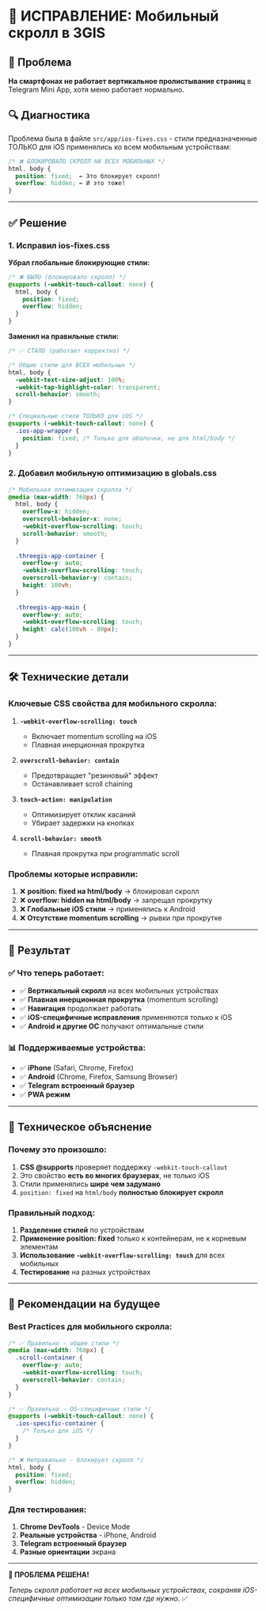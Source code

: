 # 📱 ИСПРАВЛЕНИЕ: Мобильный скролл в 3GIS

## 🎯 Проблема
**На смартфонах не работает вертикальное пролистывание страниц** в Telegram Mini App, хотя меню работает нормально.

## 🔍 Диагностика
Проблема была в файле `src/app/ios-fixes.css` - стили предназначенные ТОЛЬКО для iOS применялись ко всем мобильным устройствам:

```css
/* ❌ БЛОКИРОВАЛО СКРОЛЛ НА ВСЕХ МОБИЛЬНЫХ */
html, body {
  position: fixed;  ← Это блокирует скролл!
  overflow: hidden; ← И это тоже!
}
```

---

## ✅ Решение

### **1. Исправил ios-fixes.css**

**Убрал глобальные блокирующие стили:**
```css
/* ❌ БЫЛО (блокировало скролл) */
@supports (-webkit-touch-callout: none) {
  html, body {
    position: fixed;
    overflow: hidden;
  }
}
```

**Заменил на правильные стили:**
```css
/* ✅ СТАЛО (работает корректно) */

/* Общие стили для ВСЕХ мобильных */
html, body {
  -webkit-text-size-adjust: 100%;
  -webkit-tap-highlight-color: transparent;
  scroll-behavior: smooth;
}

/* Специальные стили ТОЛЬКО для iOS */
@supports (-webkit-touch-callout: none) {
  .ios-app-wrapper {
    position: fixed; /* Только для оболочки, не для html/body */
  }
}
```

### **2. Добавил мобильную оптимизацию в globals.css**

```css
/* Мобильная оптимизация скролла */
@media (max-width: 768px) {
  html, body {
    overflow-x: hidden;
    overscroll-behavior-x: none;
    -webkit-overflow-scrolling: touch;
    scroll-behavior: smooth;
  }
  
  .threegis-app-container {
    overflow-y: auto;
    -webkit-overflow-scrolling: touch;
    overscroll-behavior-y: contain;
    height: 100vh;
  }
  
  .threegis-app-main {
    overflow-y: auto;
    -webkit-overflow-scrolling: touch;
    height: calc(100vh - 80px);
  }
}
```

---

## 🛠️ Технические детали

### **Ключевые CSS свойства для мобильного скролла:**

1. **`-webkit-overflow-scrolling: touch`**
   - Включает momentum scrolling на iOS
   - Плавная инерционная прокрутка

2. **`overscroll-behavior: contain`**
   - Предотвращает "резиновый" эффект
   - Останавливает scroll chaining

3. **`touch-action: manipulation`**
   - Оптимизирует отклик касаний
   - Убирает задержки на кнопках

4. **`scroll-behavior: smooth`**
   - Плавная прокрутка при programmatic scroll

### **Проблемы которые исправили:**

1. ❌ **position: fixed на html/body** → блокировал скролл
2. ❌ **overflow: hidden на html/body** → запрещал прокрутку
3. ❌ **Глобальные iOS стили** → применялись к Android
4. ❌ **Отсутствие momentum scrolling** → рывки при прокрутке

---

## 📱 Результат

### ✅ **Что теперь работает:**
- ✅ **Вертикальный скролл** на всех мобильных устройствах
- ✅ **Плавная инерционная прокрутка** (momentum scrolling)
- ✅ **Навигация** продолжает работать
- ✅ **iOS-специфичные исправления** применяются только к iOS
- ✅ **Android и другие ОС** получают оптимальные стили

### 📊 **Поддерживаемые устройства:**
- ✅ **iPhone** (Safari, Chrome, Firefox)
- ✅ **Android** (Chrome, Firefox, Samsung Browser)
- ✅ **Telegram встроенный браузер**
- ✅ **PWA режим**

---

## 🔬 Техническое объяснение

### **Почему это произошло:**
1. **CSS @supports** проверяет поддержку `-webkit-touch-callout`
2. Это свойство **есть во многих браузерах**, не только iOS
3. Стили применялись **шире чем задумано**
4. `position: fixed` на `html/body` **полностью блокирует скролл**

### **Правильный подход:**
1. **Разделение стилей** по устройствам
2. **Применение position: fixed** только к контейнерам, не к корневым элементам
3. **Использование `-webkit-overflow-scrolling: touch`** для всех мобильных
4. **Тестирование** на разных устройствах

---

## 🎯 Рекомендации на будущее

### **Best Practices для мобильного скролла:**

```css
/* ✅ Правильно - общие стили */
@media (max-width: 768px) {
  .scroll-container {
    overflow-y: auto;
    -webkit-overflow-scrolling: touch;
    overscroll-behavior: contain;
  }
}

/* ✅ Правильно - OS-специфичные стили */
@supports (-webkit-touch-callout: none) {
  .ios-specific-container {
    /* Только для iOS */
  }
}
```

```css
/* ❌ Неправильно - блокирует скролл */
html, body {
  position: fixed;
  overflow: hidden;
}
```

### **Для тестирования:**
1. **Chrome DevTools** - Device Mode
2. **Реальные устройства** - iPhone, Android
3. **Telegram встроенный браузер**
4. **Разные ориентации** экрана

---

**🎉 ПРОБЛЕМА РЕШЕНА!**

*Теперь скролл работает на всех мобильных устройствах, сохраняя iOS-специфичные оптимизации только там где нужно.* ✅
